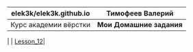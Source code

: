 

|**elek3k/elek3k.github.io** | **Тимофеев Валерий**|
|----|----|
|Курс академии вёрстки | **Мои Домашние задания**|

|  | [Lesson_12](https://elek3k.github.io/lesson_12/index.html "Урок 12")|
